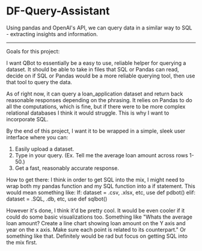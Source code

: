 # DF-Query-Assistant
Using pandas and OpenAI's API, we can query data in a similar way to SQL - extracting insights and information.

---------------------------------------------------------------------------------------------------------------------------------------

Goals for this project:

I want QBot to essentially be a easy to use, reliable helper for querying a dataset. It should be able to take in files that SQL
or Pandas can read, decide on if SQL or Pandas would be a more reliable querying tool, then use that tool to query the data.

As of right now, it can query a loan_application dataset and return back reasonable responses depending on the phrasing. It
relies on Pandas to do all the computations, which is fine, but if there were to be more complex relational databases I think it
would struggle. This is why I want to incorporate SQL.

By the end of this project, I want it to be wrapped in a simple, sleek user interface where you can:
1. Easily upload a dataset.
2. Type in your query. (Ex. Tell me the average loan amount across rows 1-50.)
3. Get a fast, reasonably accurate response.


How to get there:
I think in order to get SQL into the mix, I might need to wrap both my pandas function and my SQL function into a if statement.
This would mean something like:
If:
    dataset = .csv, .xlsx, etc, use def pdbot()
elif:
    dataset = .SQL, .db, etc, use def sqlbot()

However it's done, I think it'd be pretty cool. It would be even cooler if it could do some basic visualizations too.
Something like "Whats the average loan amount? Create a line chart showing loan amount on the Y axis and year on the x axis.
    Make sure each point is related to its counterpart." 
Or something like that.
Definitely would be rad but focus on getting SQL into the mix first.
